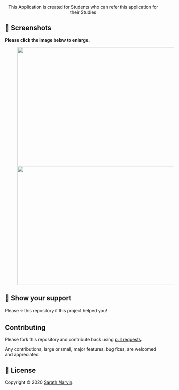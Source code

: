 <p align = center> This Application is created for Students who can refer this application for their Studies </p>

## 📸 Screenshots

**Please click the image below to enlarge.**

<img src="http://educatie.me/smartration/sr1.png" height="384" width="683" hspace="40"> <img src="http://educatie.me/smartration/sr2.png" height="384" width="683" hspace="40">

## 🙌 Show your support

Please ⭐️ this repository if this project helped you!

## Contributing

Please fork this repository and contribute back using
[pull requests](https://github.com/sarath-marvin-7/smartration/pulls).

Any contributions, large or small, major features, bug fixes, are welcomed and appreciated
## 📝 License

Copyright © 2020 [Sarath Marvin](https://github.com/sarath-marvin-7).<br />
